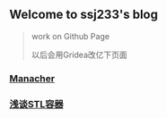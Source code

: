 ## Welcome to ssj233's blog

> work on Github Page
>
> 以后会用Gridea改亿下页面
### [Manacher](/post/manacher)

### [浅谈STL容器](/post/stlrq)